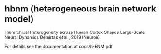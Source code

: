 # hbnm (heterogeneous brain network model)

Hierarchical Heterogeneity across Human Cortex Shapes Large-Scale Neural Dynamics
Demirtas et al., 2019 (Neuron)

For details see the documentation at docs/h-BNM.pdf
